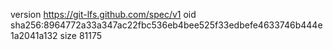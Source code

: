 version https://git-lfs.github.com/spec/v1
oid sha256:8964772a33a347ac22fbc536eb4bee525f33edbefe4633746b444e1a2041a132
size 81175
